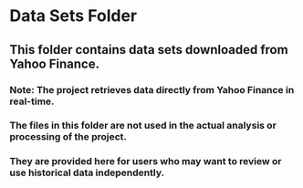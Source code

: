 # Data Sets Folder

## This folder contains data sets downloaded from Yahoo Finance.

### Note: The project retrieves data directly from Yahoo Finance in real-time. 
### The files in this folder are not used in the actual analysis or processing of the project. 
### They are provided here for users who may want to review or use historical data independently.

